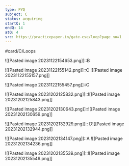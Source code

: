 ```yaml
---
type: PYQ
subject: C
status: acquiring
startQ: 1
endQ: 14
atQ: 4
src: https://practicepaper.in/gate-cse/loop?page_no=1
---
```

#card/C/Loops

![[Pasted image 20231122154653.png]]::B <!--SR:!2023-12-17,11,190-->

![[Pasted image 20231122155142.png]]::C ![[Pasted image 20231122155157.png]] <!--SR:!2023-12-17,11,194-->

![[Pasted image 20231122155457.png]]::C <!--SR:!2023-12-13,7,170-->

![[Pasted image 20231202125832.png]]::![[Pasted image 20231202125843.png]] <!--SR:!2023-12-12,4,182-->

![[Pasted image 20231202130643.png]]::![[Pasted image 20231202130659.png]] <!--SR:!2023-12-13,5,182-->

![[Pasted image 20231202132929.png]]:: D![[Pasted image 20231202132944.png]] <!--SR:!2023-12-13,5,182-->

![[Pasted image 20231202134147.png]]::A ![[Pasted image 20231202134236.png]] <!--SR:!2023-12-14,6,182-->

![[Pasted image 20231202135539.png]]::![[Pasted image 20231202135549.png]] <!--SR:!2023-12-09,2,150-->

